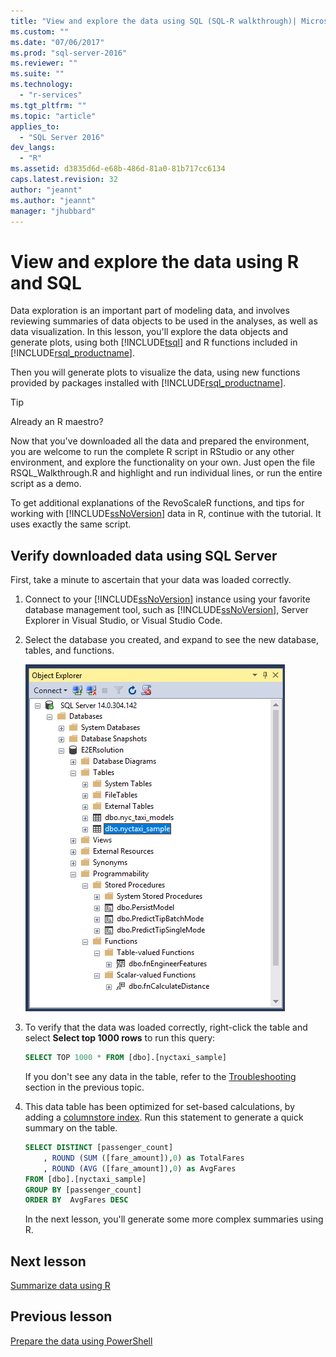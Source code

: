 ```yaml
---
title: "View and explore the data using SQL (SQL-R walkthrough)| Microsoft Docs"
ms.custom: ""
ms.date: "07/06/2017"
ms.prod: "sql-server-2016"
ms.reviewer: ""
ms.suite: ""
ms.technology: 
  - "r-services"
ms.tgt_pltfrm: ""
ms.topic: "article"
applies_to: 
  - "SQL Server 2016"
dev_langs: 
  - "R"
ms.assetid: d3835d6d-e68b-486d-81a0-81b717cc6134
caps.latest.revision: 32
author: "jeannt"
ms.author: "jeannt"
manager: "jhubbard"
---
```

# View and explore the data using R and SQL

Data exploration is an important part of modeling data, and involves reviewing summaries of data objects to be used in the analyses, as well as data visualization. In this lesson, you'll explore the data objects and generate plots, using both [!INCLUDE[tsql](../../includes/tsql-md.md)] and R functions included in [!INCLUDE[rsql_productname](../../includes/rsql-productname-md.md)].

Then you  will generate plots to visualize the data, using new functions provided by packages installed with [!INCLUDE[rsql_productname](../../includes/rsql-productname-md.md)].

> [!TIP]
> Already an R maestro?
>   
> Now that you've downloaded all the data and prepared the environment, you are welcome to run the complete R script in RStudio or any other environment, and explore the functionality on your own. Just open the file RSQL_Walkthrough.R and highlight and run individual lines, or run the entire script as a demo.
>   
> To get additional explanations of the RevoScaleR functions, and tips for working with [!INCLUDE[ssNoVersion](../../includes/ssnoversion-md.md)] data in R, continue with the tutorial. It uses exactly the same script.

## Verify downloaded data using SQL Server

First, take a minute to ascertain that your data was loaded correctly.

1. Connect to your [!INCLUDE[ssNoVersion](../../includes/ssnoversion-md.md)] instance using your favorite database management tool, such as [!INCLUDE[ssNoVersion](../../includes/ssnoversion-md.md)], Server Explorer in Visual Studio, or Visual Studio Code.

2. Select the database you created, and expand to see the new database, tables, and functions.
  
    ![rsql_e2e_ssms_newobjects](media/rsql-e2e-ssms-newobjects.PNG)
  
3.  To verify that the data was loaded correctly, right-click the table and select **Select top 1000 rows** to run this query:

    ```SQL
    SELECT TOP 1000 * FROM [dbo].[nyctaxi_sample]
    ```
    If you don't see any data in the table, refer to the [Troubleshooting](/walkthrough-prepare-the-data.md) section in the previous topic.

4. This data table has been optimized for set-based calculations, by adding a [columnstore index](../../relational-databases/indexes/columnstore-indexes-overview.md). Run this statement to generate a quick summary on the table.

    ```SQL
    SELECT DISTINCT [passenger_count]
        , ROUND (SUM ([fare_amount]),0) as TotalFares
        , ROUND (AVG ([fare_amount]),0) as AvgFares
    FROM [dbo].[nyctaxi_sample]
    GROUP BY [passenger_count]
    ORDER BY  AvgFares DESC
    ````
    In the next lesson, you'll generate some more complex summaries using R.

## Next lesson

[Summarize data using R](/walkthrough-view-and-summarize-data-using-r.md)

## Previous lesson

[Prepare the data using PowerShell](/walkthrough-prepare-the-data.md)